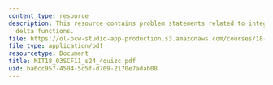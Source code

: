 ```yaml
---
content_type: resource
description: This resource contains problem statements related to integration with
  delta functions.
file: https://ol-ocw-studio-app-production.s3.amazonaws.com/courses/18-03sc-differential-equations-fall-2011/ba6cc95745045c5fd7092170e7adab08_MIT18_03SCF11_s24_4quizc.pdf
file_type: application/pdf
resourcetype: Document
title: MIT18_03SCF11_s24_4quizc.pdf
uid: ba6cc957-4504-5c5f-d709-2170e7adab08
---
```

